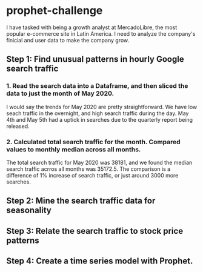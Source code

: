 # prophet-challenge
I have tasked with being a growth analyst at MercadoLibre, the most popular e-commerce site in Latin America. I need to analyze the company's finicial and user data to make the company grow. 

## Step 1: Find unusual patterns in hourly Google search traffic
### 1. Read the search data into a Dataframe, and then sliced the data to just the month of May 2020.
   I would say the trends for May 2020 are pretty straightforward. We have low seach traffic in the overnight, and high search traffic during the day. May 4th and May 5th had a uptick in searches due to the quarterly report being released.
### 2. Calculated total search traffic for the month. Compared values to monthly median across all months.
   The total search traffic for May 2020 was 38181, and we found the median search traffic acrros all months was 35172.5. The comparison is a difference of 1% increase of search traffic, or just around 3000 more searches.
## Step 2: Mine the search traffic data for seasonality

## Step 3: Relate the search traffic to stock price patterns

## Step 4: Create a time series model with Prophet.